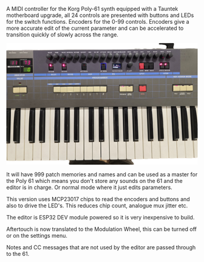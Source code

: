 A MIDI controller for the Korg Poly-61 synth equipped with a Tauntek motherboard upgrade, all 24 controls are presented with buttons and LEDs for the switch functions. Encoders for the 0-99 controls. Encoders give a more accurate edit of the current parameter and can be accelerated to transition quickly of slowly across the range.

![Synth](photos/synth.png)

It will have 999 patch memories and names and can be used as a master for the Poly 61 which means you don't store any sounds on the 61 and the editor is in charge. Or normal mode where it just edits parameters.

This version uses MCP23017 chips to read the encoders and buttons and also to drive the LED's. This reduces chip count, analogue mux jitter etc.

The editor is ESP32 DEV module powered so it is very inexpensive to build.

Aftertouch is now translated to the Modulation Wheel, this can be turned off or on the settings menu.

Notes and CC messages that are not used by the editor are passed through to the 61.
